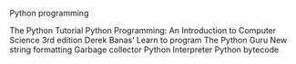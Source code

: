 Python programming


The Python Tutorial
Python Programming: An Introduction to Computer Science 3rd edition
Derek Banas’ Learn to program
The Python Guru
New string formatting
Garbage collector
Python Interpreter
Python bytecode

